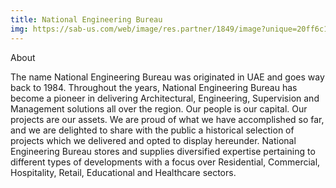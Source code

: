 ```yaml
---
title: National Engineering Bureau
img: https://sab-us.com/web/image/res.partner/1849/image?unique=20ff6c1
---
```

About

The name National Engineering Bureau was originated in UAE and goes way back to 1984. Throughout the years, National Engineering Bureau has become a pioneer in delivering Architectural, Engineering, Supervision and Management solutions all over the region.
Our people is our capital. Our projects are our assets. We are proud of what we have accomplished so far, and we are delighted to share with the public a historical selection of projects which we delivered and opted to display hereunder. National Engineering Bureau stores and supplies diversified expertise pertaining to different types of developments with a focus over Residential, Commercial, Hospitality, Retail, Educational and Healthcare sectors.
